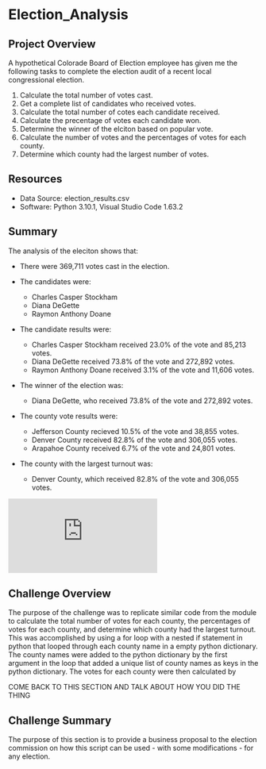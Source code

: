 # Election_Analysis
## Project Overview 
A hypothetical Colorade Board of Election employee has given me the following tasks to complete the election audit of a recent local congressional election. 

1. Calculate the total number of votes cast. 
2. Get a complete list of candidates who received votes. 
3. Calculate the total number of cotes each candidate received. 
4. Calculate the precentage of votes each candidate won. 
5. Determine the winner of the elciton based on popular vote. 
6. Calculate the number of votes and the percentages of votes for each county. 
7. Determine which county had the largest number of votes.

## Resources 
- Data Source: election_results.csv
- Software: Python 3.10.1, Visual Studio Code 1.63.2

## Summary
The analysis of the eleciton shows that: 

- There were 369,711 votes cast in the election. 
- The candidates were: 
   - Charles Casper Stockham 
   - Diana DeGette
   - Raymon Anthony Doane 
 - The candidate results were: 
   - Charles Casper Stockham received 23.0% of the vote and 85,213 votes.
   - Diana DeGette received 73.8% of the vote and 272,892 votes. 
   - Raymon Anthony Doane received 3.1% of the vote and 11,606 votes. 
 - The winner of the election was: 
   - Diana DeGette, who received 73.8% of the vote and 272,892 votes. 

 - The county vote results were: 
   - Jefferson County recieved 10.5% of the vote and 38,855 votes.
   - Denver County received 82.8% of the vote and 306,055 votes. 
   - Arapahoe County received 6.7% of the vote and 24,801 votes.
 - The county with the largest turnout was:
   - Denver County, which received 82.8% of the vote and 306,055 votes. 

![Click here to see the results from the txt file.](https://github.com/awar2170/Election_Analysis/blob/main/analysis/election_analysis.txt)

## Challenge Overview 
The purpose of the challenge was to replicate similar code from the module to calculate the total number of votes for each county, the percentages of votes for each county, and determine which county had the largest turnout.  This was accomplished by using a for loop with a nested if statement in python that looped through each county name in a empty python dictionary.  The county names were added to the python dictionary by the first argument in the loop that added a unique list of county names as keys in the python dictionary.  The votes for each county were then calculated by 

COME BACK TO THIS SECTION AND TALK ABOUT HOW YOU DID THE THING 

## Challenge Summary 
The purpose of this section is to provide a business proposal to the election commission on how this script can be used - with some modifications - for any election. 

